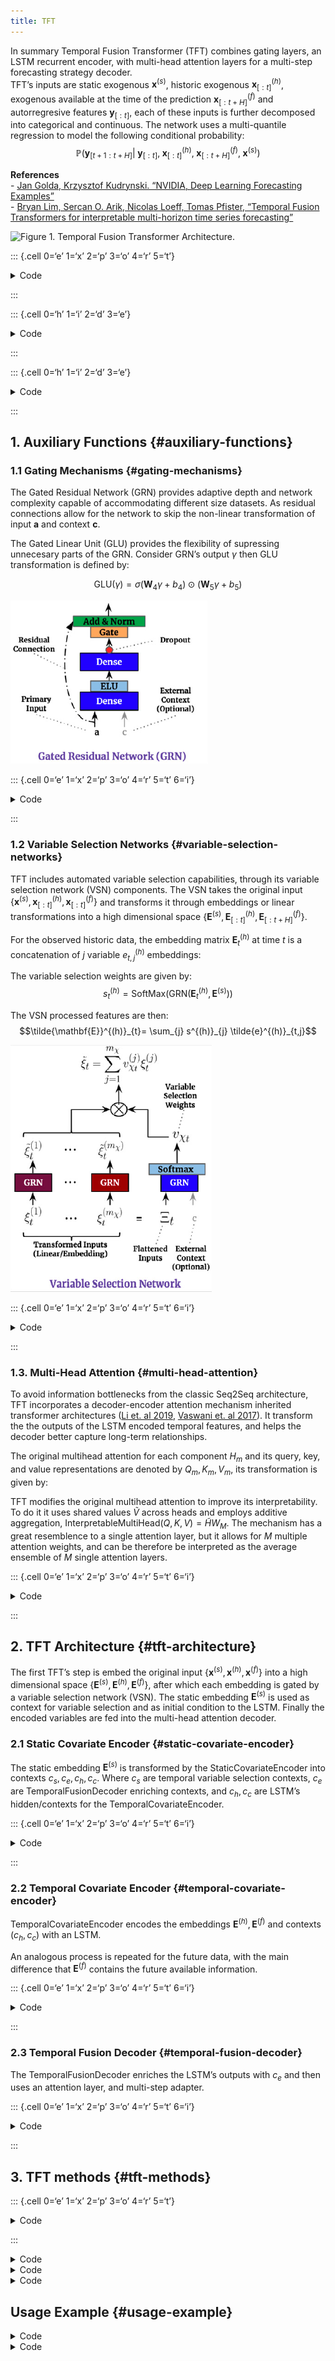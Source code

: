 ```yaml
---
title: TFT
---
```


In summary Temporal Fusion Transformer (TFT) combines gating layers, an
LSTM recurrent encoder, with multi-head attention layers for a
multi-step forecasting strategy decoder.<br>TFT’s inputs are static
exogenous $\mathbf{x}^{(s)}$, historic exogenous
$\mathbf{x}^{(h)}_{[:t]}$, exogenous available at the time of the
prediction $\mathbf{x}^{(f)}_{[:t+H]}$ and autorregresive features
$\mathbf{y}_{[:t]}$, each of these inputs is further decomposed into
categorical and continuous. The network uses a multi-quantile regression
to model the following conditional
probability:$$\mathbb{P}(\mathbf{y}_{[t+1:t+H]}|\;\mathbf{y}_{[:t]},\; \mathbf{x}^{(h)}_{[:t]},\; \mathbf{x}^{(f)}_{[:t+H]},\; \mathbf{x}^{(s)})$$

**References**<br> - [Jan Golda, Krzysztof Kudrynski. “NVIDIA, Deep
Learning Forecasting
Examples”](https://github.com/NVIDIA/DeepLearningExamples/tree/master/PyTorch/Forecasting/TFT)<br> -
[Bryan Lim, Sercan O. Arik, Nicolas Loeff, Tomas Pfister, “Temporal
Fusion Transformers for interpretable multi-horizon time series
forecasting”](https://www.sciencedirect.com/science/article/pii/S0169207021000637)<br>

![Figure 1. Temporal Fusion Transformer
Architecture.](imgs_models/tft_architecture.png)

::: {.cell 0=‘e’ 1=‘x’ 2=‘p’ 3=‘o’ 4=‘r’ 5=‘t’}

<details>
<summary>Code</summary>

``` python
import torch
import torch.nn as nn
import torch.nn.functional as F
from torch import Tensor
from torch.nn import LayerNorm

import logging
import warnings
logging.getLogger("pytorch_lightning").setLevel(logging.ERROR)
warnings.filterwarnings("ignore")

from typing import Tuple, Optional

from neuralforecast.losses.pytorch import MAE
from neuralforecast.common._base_windows import BaseWindows
```

</details>

:::

::: {.cell 0=‘h’ 1=‘i’ 2=‘d’ 3=‘e’}

<details>
<summary>Code</summary>

``` python
from fastcore.test import test_eq
from nbdev.showdoc import show_doc
```

</details>

:::

::: {.cell 0=‘h’ 1=‘i’ 2=‘d’ 3=‘e’}

<details>
<summary>Code</summary>

``` python
import logging
import warnings
logging.getLogger("pytorch_lightning").setLevel(logging.ERROR)
warnings.filterwarnings("ignore")
```

</details>

:::

## 1. Auxiliary Functions {#auxiliary-functions}

### 1.1 Gating Mechanisms {#gating-mechanisms}

The Gated Residual Network (GRN) provides adaptive depth and network
complexity capable of accommodating different size datasets. As residual
connections allow for the network to skip the non-linear transformation
of input $\mathbf{a}$ and context $\mathbf{c}$.

The Gated Linear Unit (GLU) provides the flexibility of supressing
unnecesary parts of the GRN. Consider GRN’s output $\gamma$ then GLU
transformation is defined by:

$$\mathrm{GLU}(\gamma) = \sigma(\mathbf{W}_{4}\gamma +b_{4}) \odot (\mathbf{W}_{5}\gamma +b_{5})$$

![Figure 2. Gated Residual Network.](imgs_models/tft_grn.png)

::: {.cell 0=‘e’ 1=‘x’ 2=‘p’ 3=‘o’ 4=‘r’ 5=‘t’ 6=‘i’}

<details>
<summary>Code</summary>

``` python
class MaybeLayerNorm(nn.Module):
    def __init__(self, output_size, hidden_size, eps):
        super().__init__()
        if output_size and output_size == 1:
            self.ln = nn.Identity()
        else:
            self.ln = LayerNorm(output_size if output_size else hidden_size,
                                eps=eps)

    def forward(self, x):
        return self.ln(x)

class GLU(nn.Module):
    def __init__(self, hidden_size, output_size):
        super().__init__()
        self.lin = nn.Linear(hidden_size, output_size * 2)

    def forward(self, x: Tensor) -> Tensor:
        x = self.lin(x)
        x = F.glu(x)
        return x

class GRN(nn.Module):
    def __init__(self,
                 input_size,
                 hidden_size, 
                 output_size=None,
                 context_hidden_size=None,
                 dropout=0):
        super().__init__()
        
        self.layer_norm = MaybeLayerNorm(output_size, hidden_size, eps=1e-3)
        self.lin_a = nn.Linear(input_size, hidden_size)
        if context_hidden_size is not None:
            self.lin_c = nn.Linear(context_hidden_size, hidden_size, bias=False)
        self.lin_i = nn.Linear(hidden_size, hidden_size)
        self.glu = GLU(hidden_size, output_size if output_size else hidden_size)
        self.dropout = nn.Dropout(dropout)
        self.out_proj = nn.Linear(input_size, output_size) if output_size else None

    def forward(self, a: Tensor, c: Optional[Tensor] = None):
        x = self.lin_a(a)
        if c is not None:
            x = x + self.lin_c(c).unsqueeze(1)
        x = F.elu(x)
        x = self.lin_i(x)
        x = self.dropout(x)
        x = self.glu(x)
        y = a if not self.out_proj else self.out_proj(a)
        x = x + y
        x = self.layer_norm(x)
        return x
```

</details>

:::

### 1.2 Variable Selection Networks {#variable-selection-networks}

TFT includes automated variable selection capabilities, through its
variable selection network (VSN) components. The VSN takes the original
input
$\{\mathbf{x}^{(s)}, \mathbf{x}^{(h)}_{[:t]}, \mathbf{x}^{(f)}_{[:t]}\}$
and transforms it through embeddings or linear transformations into a
high dimensional space
$\{\mathbf{E}^{(s)}, \mathbf{E}^{(h)}_{[:t]}, \mathbf{E}^{(f)}_{[:t+H]}\}$.

For the observed historic data, the embedding matrix
$\mathbf{E}^{(h)}_{t}$ at time $t$ is a concatenation of $j$ variable
$e^{(h)}_{t,j}$ embeddings:

The variable selection weights are given by:
$$s^{(h)}_{t}=\mathrm{SoftMax}(\mathrm{GRN}(\mathbf{E}^{(h)}_{t},\mathbf{E}^{(s)}))$$

The VSN processed features are then:
$$\tilde{\mathbf{E}}^{(h)}_{t}= \sum_{j} s^{(h)}_{j} \tilde{e}^{(h)}_{t,j}$$

![Figure 3. Variable Selection Network.](imgs_models/tft_vsn.png)

::: {.cell 0=‘e’ 1=‘x’ 2=‘p’ 3=‘o’ 4=‘r’ 5=‘t’ 6=‘i’}

<details>
<summary>Code</summary>

``` python
class TFTEmbedding(nn.Module):
    def __init__(self, hidden_size, stat_input_size, futr_input_size, hist_input_size, tgt_size):
        super().__init__()
        # There are 4 types of input:
        # 1. Static continuous
        # 2. Temporal known a priori continuous
        # 3. Temporal observed continuous
        # 4. Temporal observed targets (time series obseved so far)

        self.hidden_size = hidden_size

        self.stat_input_size = stat_input_size
        self.futr_input_size = futr_input_size
        self.hist_input_size = hist_input_size
        self.tgt_size        = tgt_size

        # Instantiate Continuous Embeddings if size is not None
        for attr, size in [('stat_exog_embedding', stat_input_size), 
                           ('futr_exog_embedding', futr_input_size),
                           ('hist_exog_embedding', hist_input_size),
                           ('tgt_embedding', tgt_size)]:
            if size:
                vectors = nn.Parameter(torch.Tensor(size, hidden_size))
                bias = nn.Parameter(torch.zeros(size, hidden_size))
                torch.nn.init.xavier_normal_(vectors)
                setattr(self, attr+'_vectors', vectors)
                setattr(self, attr+'_bias', bias)
            else:
                setattr(self, attr+'_vectors', None)
                setattr(self, attr+'_bias', None)

    def _apply_embedding(self,
                         cont: Optional[Tensor],
                         cont_emb: Tensor,
                         cont_bias: Tensor,
                         ):

        if (cont is not None):
            #the line below is equivalent to following einsums
            #e_cont = torch.einsum('btf,fh->bthf', cont, cont_emb)
            #e_cont = torch.einsum('bf,fh->bhf', cont, cont_emb)          
            e_cont = torch.mul(cont.unsqueeze(-1), cont_emb)
            e_cont = e_cont + cont_bias
            return e_cont
        
        return None

    def forward(self, target_inp, 
                stat_exog=None, futr_exog=None, hist_exog=None):
        # temporal/static categorical/continuous known/observed input 
        # tries to get input, if fails returns None

        # Static inputs are expected to be equal for all timesteps
        # For memory efficiency there is no assert statement
        stat_exog = stat_exog[:,:] if stat_exog is not None else None

        s_inp = self._apply_embedding(cont=stat_exog,
                                      cont_emb=self.stat_exog_embedding_vectors,
                                      cont_bias=self.stat_exog_embedding_bias)
        k_inp = self._apply_embedding(cont=futr_exog,
                                      cont_emb=self.futr_exog_embedding_vectors,
                                      cont_bias=self.futr_exog_embedding_bias)
        o_inp = self._apply_embedding(cont=hist_exog,
                                      cont_emb=self.hist_exog_embedding_vectors,
                                      cont_bias=self.hist_exog_embedding_bias)

        # Temporal observed targets
        # t_observed_tgt = torch.einsum('btf,fh->btfh', 
        #                               target_inp, self.tgt_embedding_vectors)        
        target_inp = torch.matmul(target_inp.unsqueeze(3).unsqueeze(4),
                          self.tgt_embedding_vectors.unsqueeze(1)).squeeze(3)
        target_inp = target_inp + self.tgt_embedding_bias

        return s_inp, k_inp, o_inp, target_inp

class VariableSelectionNetwork(nn.Module):
    def __init__(self, hidden_size, num_inputs, dropout):
        super().__init__()
        self.joint_grn = GRN(input_size=hidden_size*num_inputs, 
                             hidden_size=hidden_size, 
                             output_size=num_inputs, 
                             context_hidden_size=hidden_size)
        self.var_grns = nn.ModuleList(
                        [GRN(input_size=hidden_size, 
                             hidden_size=hidden_size, dropout=dropout)
                         for _ in range(num_inputs)])

    def forward(self, x: Tensor, context: Optional[Tensor] = None):
        Xi = x.reshape(*x.shape[:-2], -1)
        grn_outputs = self.joint_grn(Xi, c=context)
        sparse_weights = F.softmax(grn_outputs, dim=-1)
        transformed_embed_list = [m(x[...,i,:])
                                     for i, m in enumerate(self.var_grns)]
        transformed_embed = torch.stack(transformed_embed_list, dim=-1)
        #the line below performs batched matrix vector multiplication
        #for temporal features it's bthf,btf->bth
        #for static features it's bhf,bf->bh
        variable_ctx = torch.matmul(transformed_embed, 
                                    sparse_weights.unsqueeze(-1)).squeeze(-1)

        return variable_ctx, sparse_weights
```

</details>

:::

### 1.3. Multi-Head Attention {#multi-head-attention}

To avoid information bottlenecks from the classic Seq2Seq architecture,
TFT incorporates a decoder-encoder attention mechanism inherited
transformer architectures ([Li et. al
2019](https://arxiv.org/abs/1907.00235), [Vaswani et. al
2017](https://arxiv.org/abs/1706.03762)). It transform the the outputs
of the LSTM encoded temporal features, and helps the decoder better
capture long-term relationships.

The original multihead attention for each component $H_{m}$ and its
query, key, and value representations are denoted by
$Q_{m}, K_{m}, V_{m}$, its transformation is given by:

TFT modifies the original multihead attention to improve its
interpretability. To do it it uses shared values $\tilde{V}$ across
heads and employs additive aggregation,
$\mathrm{InterpretableMultiHead}(Q,K,V) = \tilde{H} W_{M}$. The
mechanism has a great resemblence to a single attention layer, but it
allows for $M$ multiple attention weights, and can be therefore be
interpreted as the average ensemble of $M$ single attention layers.

::: {.cell 0=‘e’ 1=‘x’ 2=‘p’ 3=‘o’ 4=‘r’ 5=‘t’ 6=‘i’}

<details>
<summary>Code</summary>

``` python
class InterpretableMultiHeadAttention(nn.Module):
    def __init__(self, n_head, hidden_size, example_length,
                 attn_dropout, dropout):
        super().__init__()
        self.n_head = n_head
        assert hidden_size % n_head == 0
        self.d_head = hidden_size // n_head
        self.qkv_linears = nn.Linear(hidden_size, 
                                     (2 * self.n_head + 1) * self.d_head,
                                     bias=False)
        self.out_proj = nn.Linear(self.d_head, hidden_size, bias=False)

        self.attn_dropout = nn.Dropout(attn_dropout)
        self.out_dropout = nn.Dropout(dropout)
        self.scale = self.d_head**-0.5
        self.register_buffer("_mask",
          torch.triu(torch.full((example_length, example_length), 
                                float('-inf')), 1).unsqueeze(0))

    def forward(self, x: Tensor, 
                mask_future_timesteps: bool = True) -> Tuple[Tensor, Tensor]:
        # [Batch,Time,MultiHead,AttDim] := [N,T,M,AD]
        bs, t, h_size = x.shape
        qkv = self.qkv_linears(x)
        q, k, v = qkv.split((self.n_head * self.d_head, 
                             self.n_head * self.d_head, self.d_head), dim=-1)
        q = q.view(bs, t, self.n_head, self.d_head)
        k = k.view(bs, t, self.n_head, self.d_head)
        v = v.view(bs, t, self.d_head)
        
        # [N,T1,M,Ad] x [N,T2,M,Ad] -> [N,M,T1,T2]
        # attn_score = torch.einsum('bind,bjnd->bnij', q, k)
        attn_score = torch.matmul(q.permute((0, 2, 1, 3)), 
                                  k.permute((0, 2, 3, 1)))
        attn_score.mul_(self.scale)

        if mask_future_timesteps:
            attn_score = attn_score + self._mask

        attn_prob = F.softmax(attn_score, dim=3)
        attn_prob = self.attn_dropout(attn_prob)

        # [N,M,T1,T2] x [N,M,T1,Ad] -> [N,M,T1,Ad]
        # attn_vec = torch.einsum('bnij,bjd->bnid', attn_prob, v)
        attn_vec = torch.matmul(attn_prob, v.unsqueeze(1))
        m_attn_vec = torch.mean(attn_vec, dim=1)
        out = self.out_proj(m_attn_vec)
        out = self.out_dropout(out)

        return out, attn_vec
```

</details>

:::

## 2. TFT Architecture {#tft-architecture}

The first TFT’s step is embed the original input
$\{\mathbf{x}^{(s)}, \mathbf{x}^{(h)}, \mathbf{x}^{(f)}\}$ into a high
dimensional space
$\{\mathbf{E}^{(s)}, \mathbf{E}^{(h)}, \mathbf{E}^{(f)}\}$, after which
each embedding is gated by a variable selection network (VSN). The
static embedding $\mathbf{E}^{(s)}$ is used as context for variable
selection and as initial condition to the LSTM. Finally the encoded
variables are fed into the multi-head attention decoder.

### 2.1 Static Covariate Encoder {#static-covariate-encoder}

The static embedding $\mathbf{E}^{(s)}$ is transformed by the
StaticCovariateEncoder into contexts $c_{s}, c_{e}, c_{h}, c_{c}$. Where
$c_{s}$ are temporal variable selection contexts, $c_{e}$ are
TemporalFusionDecoder enriching contexts, and $c_{h}, c_{c}$ are LSTM’s
hidden/contexts for the TemporalCovariateEncoder.

::: {.cell 0=‘e’ 1=‘x’ 2=‘p’ 3=‘o’ 4=‘r’ 5=‘t’ 6=‘i’}

<details>
<summary>Code</summary>

``` python
class StaticCovariateEncoder(nn.Module):
    def __init__(self, hidden_size, num_static_vars, dropout):
        super().__init__()
        self.vsn = VariableSelectionNetwork(hidden_size=hidden_size,
                                            num_inputs=num_static_vars,
                                            dropout=dropout)
        self.context_grns = nn.ModuleList(
                              [GRN(input_size=hidden_size,
                                   hidden_size=hidden_size,
                                   dropout=dropout) for _ in range(4)])

    def forward(self, x: Tensor) -> Tuple[Tensor, Tensor, Tensor, Tensor]:
        variable_ctx, sparse_weights = self.vsn(x)

        # Context vectors:
        # variable selection context
        # enrichment context
        # state_c context
        # state_h context
        cs, ce, ch, cc = tuple(m(variable_ctx) for m in self.context_grns)

        return cs, ce, ch, cc
```

</details>

:::

### 2.2 Temporal Covariate Encoder {#temporal-covariate-encoder}

TemporalCovariateEncoder encodes the embeddings
$\mathbf{E}^{(h)}, \mathbf{E}^{(f)}$ and contexts $(c_{h}, c_{c})$ with
an LSTM.

An analogous process is repeated for the future data, with the main
difference that $\mathbf{E}^{(f)}$ contains the future available
information.

::: {.cell 0=‘e’ 1=‘x’ 2=‘p’ 3=‘o’ 4=‘r’ 5=‘t’ 6=‘i’}

<details>
<summary>Code</summary>

``` python
class TemporalCovariateEncoder(nn.Module):
    def __init__(self, hidden_size, 
                 num_historic_vars, num_future_vars, dropout):
        super(TemporalCovariateEncoder, self).__init__()

        self.history_vsn = VariableSelectionNetwork(
                                       hidden_size=hidden_size,
                                       num_inputs=num_historic_vars,
                                       dropout=dropout)
        self.history_encoder = nn.LSTM(input_size=hidden_size,
                                       hidden_size=hidden_size,
                                       batch_first=True)
        
        self.future_vsn = VariableSelectionNetwork(hidden_size=hidden_size,
                                                   num_inputs=num_future_vars,
                                                   dropout=dropout)
        self.future_encoder = nn.LSTM(input_size=hidden_size,
                                      hidden_size=hidden_size,
                                      batch_first=True)
        
        # Shared Gated-Skip Connection
        self.input_gate = GLU(hidden_size, hidden_size)
        self.input_gate_ln = LayerNorm(hidden_size, eps=1e-3)
    
    def forward(self, historical_inputs, future_inputs, cs, ch, cc):
        # [N,X_in,L] -> [N,hidden_size,L]
        historical_features, _ = self.history_vsn(historical_inputs, cs)
        history, state = self.history_encoder(historical_features, (ch, cc))

        future_features, _ = self.future_vsn(future_inputs, cs)
        future, _ = self.future_encoder(future_features, state)
        #torch.cuda.synchronize() # this call gives prf boost for unknown reasons

        input_embedding = torch.cat([historical_features, future_features], dim=1)
        temporal_features = torch.cat([history, future], dim=1)
        temporal_features = self.input_gate(temporal_features)
        temporal_features = temporal_features + input_embedding
        temporal_features = self.input_gate_ln(temporal_features)      
        return temporal_features
```

</details>

:::

### 2.3 Temporal Fusion Decoder {#temporal-fusion-decoder}

The TemporalFusionDecoder enriches the LSTM’s outputs with $c_{e}$ and
then uses an attention layer, and multi-step adapter.

::: {.cell 0=‘e’ 1=‘x’ 2=‘p’ 3=‘o’ 4=‘r’ 5=‘t’ 6=‘i’}

<details>
<summary>Code</summary>

``` python
class TemporalFusionDecoder(nn.Module):
    def __init__(self, 
                 n_head, hidden_size, 
                 example_length, encoder_length,
                 attn_dropout, dropout):
        super(TemporalFusionDecoder, self).__init__()
        self.encoder_length = encoder_length
        
        #------------- Encoder-Decoder Attention --------------#
        self.enrichment_grn = GRN(input_size=hidden_size,
                                  hidden_size=hidden_size,
                                  context_hidden_size=hidden_size, 
                                  dropout=dropout)
        self.attention = InterpretableMultiHeadAttention(
                                       n_head=n_head,
                                       hidden_size=hidden_size,
                                       example_length=example_length,
                                       attn_dropout=attn_dropout,
                                       dropout=dropout)
        self.attention_gate = GLU(hidden_size, hidden_size)
        self.attention_ln = LayerNorm(normalized_shape=hidden_size, eps=1e-3)

        self.positionwise_grn = GRN(input_size=hidden_size,
                                    hidden_size=hidden_size,
                                    dropout=dropout)
        
        #---------------------- Decoder -----------------------#
        self.decoder_gate = GLU(hidden_size, hidden_size)
        self.decoder_ln = LayerNorm(normalized_shape=hidden_size, eps=1e-3)
        
    
    def forward(self, temporal_features, ce):
        #------------- Encoder-Decoder Attention --------------#
        # Static enrichment
        enriched = self.enrichment_grn(temporal_features, c=ce)

        # Temporal self attention
        x, _ = self.attention(enriched, mask_future_timesteps=True)

        # Don't compute historical quantiles
        x = x[:, self.encoder_length:, :]
        temporal_features = temporal_features[:, self.encoder_length:, :]
        enriched = enriched[:, self.encoder_length:, :]

        x = self.attention_gate(x)
        x = x + enriched
        x = self.attention_ln(x)

        # Position-wise feed-forward
        x = self.positionwise_grn(x)

        #---------------------- Decoder ----------------------#
        # Final skip connection
        x = self.decoder_gate(x)
        x = x + temporal_features
        x = self.decoder_ln(x)

        return x
```

</details>

:::

## 3. TFT methods {#tft-methods}

::: {.cell 0=‘e’ 1=‘x’ 2=‘p’ 3=‘o’ 4=‘r’ 5=‘t’}

<details>
<summary>Code</summary>

``` python
class TFT(BaseWindows):
    """ TFT

    The Temporal Fusion Transformer architecture (TFT) is an Sequence-to-Sequence 
    model that combines static, historic and future available data to predict an
    univariate target. The method combines gating layers, an LSTM recurrent encoder, 
    with and interpretable multi-head attention layer and a multi-step forecasting 
    strategy decoder.

    **Parameters:**<br>
    `h`: int, Forecast horizon. <br>
    `input_size`: int, autorregresive inputs size, y=[1,2,3,4] input_size=2 -> y_[t-2:t]=[1,2].<br>
    `stat_exog_list`: str list, static continuous columns.<br>
    `hist_exog_list`: str list, historic continuous columns.<br>
    `futr_exog_list`: str list, future continuous columns.<br>
    `hidden_size`: int, units of embeddings and encoders.<br>
    `dropout`: float (0, 1), dropout of inputs VSNs.<br>
    `attn_dropout`: float (0, 1), dropout of fusion decoder's attention layer.<br>
    `shared_weights`: bool, If True, all blocks within each stack will share parameters. <br>
    `activation`: str, activation from ['ReLU', 'Softplus', 'Tanh', 'SELU', 'LeakyReLU', 'PReLU', 'Sigmoid'].<br>
    `loss`: PyTorch module, instantiated train loss class from [losses collection](https://nixtla.github.io/neuralforecast/losses.pytorch.html).<br>
    `valid_loss`: PyTorch module=`loss`, instantiated valid loss class from [losses collection](https://nixtla.github.io/neuralforecast/losses.pytorch.html).<br>
    `max_steps`: int=1000, maximum number of training steps.<br>
    `learning_rate`: float=1e-3, Learning rate between (0, 1).<br>
    `num_lr_decays`: int=-1, Number of learning rate decays, evenly distributed across max_steps.<br>
    `early_stop_patience_steps`: int=-1, Number of validation iterations before early stopping.<br>
    `val_check_steps`: int=100, Number of training steps between every validation loss check.<br>
    `batch_size`: int, number of different series in each batch.<br>
    `windows_batch_size`: int=None, windows sampled from rolled data, default uses all.<br>
    `valid_batch_size`: int=None, number of different series in each validation and test batch.<br>
    `step_size`: int=1, step size between each window of temporal data.<br>
    `scaler_type`: str='robust', type of scaler for temporal inputs normalization see [temporal scalers](https://nixtla.github.io/neuralforecast/common.scalers.html).<br>
    `random_seed`: int, random seed initialization for replicability.<br>
    `num_workers_loader`: int=os.cpu_count(), workers to be used by `TimeSeriesDataLoader`.<br>
    `drop_last_loader`: bool=False, if True `TimeSeriesDataLoader` drops last non-full batch.<br>
    `alias`: str, optional,  Custom name of the model.<br>
    `**trainer_kwargs`: int,  keyword trainer arguments inherited from [PyTorch Lighning's trainer](https://pytorch-lightning.readthedocs.io/en/stable/api/pytorch_lightning.trainer.trainer.Trainer.html?highlight=trainer).<br>    

    **References:**<br>
    - [Bryan Lim, Sercan O. Arik, Nicolas Loeff, Tomas Pfister, 
    "Temporal Fusion Transformers for interpretable multi-horizon time series forecasting"](https://www.sciencedirect.com/science/article/pii/S0169207021000637)
    """
    # Class attributes
    SAMPLING_TYPE = 'windows'
    
    def __init__(self,
                 h,
                 input_size,
                 tgt_size: int = 1,
                 stat_exog_list = None,
                 hist_exog_list = None,
                 futr_exog_list = None,
                 hidden_size: int = 128,
                 n_head: int = 4,
                 attn_dropout: float = 0.0,
                 dropout: float = 0.1,
                 loss = MAE(),
                 valid_loss = None,
                 max_steps: int = 1000,
                 learning_rate: float = 1e-3,
                 num_lr_decays: int = -1,
                 early_stop_patience_steps: int =-1,
                 val_check_steps: int = 100,
                 batch_size: int = 32,
                 valid_batch_size: Optional[int] = None,
                 windows_batch_size: int = 1024,
                 inference_windows_batch_size: int = 1024,
                 step_size: int = 1,
                 scaler_type: str = 'robust',
                 num_workers_loader = 0,
                 drop_last_loader = False,
                 random_seed: int = 1,
                 **trainer_kwargs
                 ):

        # Inherit BaseWindows class
        super(TFT, self).__init__(h=h,
                                  input_size=input_size,
                                  loss=loss,
                                  valid_loss=valid_loss,
                                  max_steps=max_steps,
                                  learning_rate=learning_rate,
                                  num_lr_decays=num_lr_decays,
                                  early_stop_patience_steps=early_stop_patience_steps,
                                  val_check_steps=val_check_steps,
                                  batch_size=batch_size,
                                  valid_batch_size=valid_batch_size,
                                  windows_batch_size=windows_batch_size,
                                  inference_windows_batch_size=inference_windows_batch_size,
                                  step_size=step_size,
                                  scaler_type=scaler_type,
                                  num_workers_loader=num_workers_loader,
                                  drop_last_loader=drop_last_loader,
                                  random_seed=random_seed,
                                  **trainer_kwargs)
        self.example_length = input_size + h

        # Parse lists hyperparameters
        self.stat_exog_list = [] if stat_exog_list is None else stat_exog_list
        self.hist_exog_list = [] if hist_exog_list is None else hist_exog_list
        self.futr_exog_list = [] if futr_exog_list is None else futr_exog_list

        stat_input_size = len(self.stat_exog_list)
        futr_input_size = max(len(self.futr_exog_list), 1)
        hist_input_size = len(self.hist_exog_list)
        num_historic_vars = futr_input_size + hist_input_size + tgt_size

        #------------------------------- Encoders -----------------------------#
        self.embedding = TFTEmbedding(hidden_size=hidden_size,
                                      stat_input_size=stat_input_size,
                                      futr_input_size=futr_input_size,
                                      hist_input_size=hist_input_size,
                                      tgt_size=tgt_size)
        
        self.static_encoder = StaticCovariateEncoder(
                                      hidden_size=hidden_size,
                                      num_static_vars=stat_input_size,
                                      dropout=dropout)

        self.temporal_encoder = TemporalCovariateEncoder(
                                      hidden_size=hidden_size,
                                      num_historic_vars=num_historic_vars,
                                      num_future_vars=futr_input_size,
                                      dropout=dropout)

        #------------------------------ Decoders -----------------------------#
        self.temporal_fusion_decoder = TemporalFusionDecoder(
                                      n_head=n_head,
                                      hidden_size=hidden_size,
                                      example_length=self.example_length,
                                      encoder_length=self.input_size,
                                      attn_dropout=attn_dropout,
                                      dropout=dropout)

        # Adapter with Loss dependent dimensions
        self.output_adapter = nn.Linear(in_features=hidden_size,
                                        out_features=self.loss.outputsize_multiplier)

    def forward(self, windows_batch):

        # Parsiw windows_batch
        y_insample = windows_batch['insample_y'][:,:, None] # <- [B,T,1]
        futr_exog  = windows_batch['futr_exog']
        hist_exog  = windows_batch['hist_exog']
        stat_exog  = windows_batch['stat_exog']

        if futr_exog is None:
            futr_exog = y_insample[:, [-1]]
            futr_exog = futr_exog.repeat(1, self.example_length, 1)

        s_inp, k_inp, o_inp, t_observed_tgt = self.embedding(target_inp=y_insample, 
                                                             hist_exog=hist_exog,
                                                             futr_exog=futr_exog,
                                                             stat_exog=stat_exog)

        #-------------------------------- Inputs ------------------------------#
        # Static context
        if s_inp is not None:
            cs, ce, ch, cc = self.static_encoder(s_inp)
            ch, cc = ch.unsqueeze(0), cc.unsqueeze(0) # LSTM initial states
        else:
            # If None add zeros
            batch_size, example_length, target_size, hidden_size = t_observed_tgt.shape
            cs = torch.zeros(size=(batch_size, hidden_size)).to(y_insample.device)
            ce = torch.zeros(size=(batch_size, hidden_size)).to(y_insample.device)
            ch = torch.zeros(size=(1, batch_size, hidden_size)).to(y_insample.device)
            cc = torch.zeros(size=(1, batch_size, hidden_size)).to(y_insample.device)

        # Historical inputs
        _historical_inputs = [k_inp[:,:self.input_size,:],
                              t_observed_tgt[:,:self.input_size,:]]
        if o_inp is not None:
            _historical_inputs.insert(0,o_inp[:,:self.input_size,:])
        historical_inputs = torch.cat(_historical_inputs, dim=-2)

        # Future inputs
        future_inputs = k_inp[:, self.input_size:]

        #---------------------------- Encode/Decode ---------------------------#
        # Embeddings + VSN + LSTM encoders
        temporal_features = self.temporal_encoder(historical_inputs=historical_inputs,
                                                  future_inputs=future_inputs,
                                                  cs=cs, ch=ch, cc=cc)

        # Static enrichment, Attention and decoders
        temporal_features = self.temporal_fusion_decoder(temporal_features=temporal_features,
                                                         ce=ce)

        # Adapt output to loss
        y_hat = self.output_adapter(temporal_features)
        y_hat = self.loss.domain_map(y_hat)

        return y_hat
```

</details>

:::

<details>
<summary>Code</summary>

``` python
show_doc(TFT, title_level=3)
```

</details>
<details>
<summary>Code</summary>

``` python
show_doc(TFT.fit, name='TFT.fit', title_level=3)
```

</details>
<details>
<summary>Code</summary>

``` python
show_doc(TFT.predict, name='TFT.predict', title_level=3)
```

</details>

## Usage Example {#usage-example}

<details>
<summary>Code</summary>

``` python
from neuralforecast import NeuralForecast
from neuralforecast.losses.pytorch import MQLoss, DistributionLoss, GMM, PMM
from neuralforecast.tsdataset import TimeSeriesDataset
from neuralforecast.utils import AirPassengers, AirPassengersPanel, AirPassengersStatic
```

</details>
<details>
<summary>Code</summary>

``` python
import pandas as pd
import pytorch_lightning as pl
import matplotlib.pyplot as plt

from neuralforecast import NeuralForecast
#from neuralforecast.models import TFT
from neuralforecast.losses.pytorch import MQLoss, DistributionLoss, GMM, PMM
from neuralforecast.tsdataset import TimeSeriesDataset
from neuralforecast.utils import AirPassengers, AirPassengersPanel, AirPassengersStatic

#AirPassengersPanel['y'] = AirPassengersPanel['y'] + 10
Y_train_df = AirPassengersPanel[AirPassengersPanel.ds<AirPassengersPanel['ds'].values[-12]] # 132 train
Y_test_df = AirPassengersPanel[AirPassengersPanel.ds>=AirPassengersPanel['ds'].values[-12]].reset_index(drop=True) # 12 test

nf = NeuralForecast(
    models=[TFT(h=12, input_size=48,
                hidden_size=20,
                #loss=DistributionLoss(distribution='Poisson', level=[80, 90]),
                #loss=DistributionLoss(distribution='Normal', level=[80, 90]),
                loss=DistributionLoss(distribution='StudentT', level=[80, 90]),
                learning_rate=0.005,
                stat_exog_list=['airline1'],
                #futr_exog_list=['y_[lag12]'],
                hist_exog_list=['trend'],
                max_steps=500,
                val_check_steps=10,
                early_stop_patience_steps=10,
                scaler_type='robust',
                windows_batch_size=None,
                enable_progress_bar=True),
    ],
    freq='M'
)
nf.fit(df=Y_train_df, static_df=AirPassengersStatic, val_size=12)
Y_hat_df = nf.predict(futr_df=Y_test_df)

# Plot quantile predictions
Y_hat_df = Y_hat_df.reset_index(drop=False).drop(columns=['unique_id','ds'])
plot_df = pd.concat([Y_test_df, Y_hat_df], axis=1)
plot_df = pd.concat([Y_train_df, plot_df])

plot_df = plot_df[plot_df.unique_id=='Airline1'].drop('unique_id', axis=1)
plt.plot(plot_df['ds'], plot_df['y'], c='black', label='True')
plt.plot(plot_df['ds'], plot_df['TFT'], c='purple', label='mean')
plt.plot(plot_df['ds'], plot_df['TFT-median'], c='blue', label='median')
plt.fill_between(x=plot_df['ds'][-12:], 
                 y1=plot_df['TFT-lo-90'][-12:].values, 
                 y2=plot_df['TFT-hi-90'][-12:].values,
                 alpha=0.4, label='level 90')
plt.legend()
plt.grid()
plt.plot()
```

</details>

